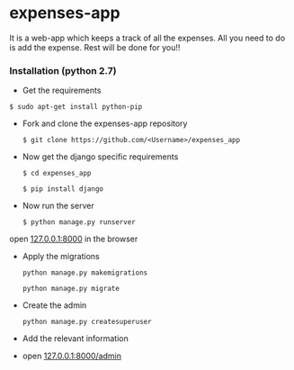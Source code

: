 # expenses-app
It is a web-app which keeps a track of all the expenses. All you need to do is add the expense. Rest will be done for you!!

### Installation (python 2.7)

- Get the requirements

`$ sudo apt-get install python-pip`

  
- Fork and clone the expenses-app repository

	`$ git clone https://github.com/<Username>/expenses_app`

- Now get the django specific requirements 
 	
	`$ cd expenses_app`
  
  	`$ pip install django`

- Now run the server 
 	
	`$ python manage.py runserver`

open [127.0.0.1:8000](127.0.0.1:8000) in the browser


- Apply the migrations

	`python manage.py makemigrations`

	`python manage.py migrate`

- Create the admin

	`python manage.py createsuperuser`

- Add the relevant information

- open [127.0.0.1:8000/admin](127.0.0.1:8000/admin)
